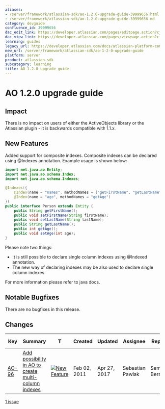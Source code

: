 ```yaml
---
aliases:
- /server/framework/atlassian-sdk/ao-1.2.0-upgrade-guide-39999656.html
- /server/framework/atlassian-sdk/ao-1.2.0-upgrade-guide-39999656.md
category: devguide
confluence_id: 39999656
dac_edit_link: https://developer.atlassian.com/pages/editpage.action?cjm=wozere&pageId=39999656
dac_view_link: https://developer.atlassian.com/pages/viewpage.action?cjm=wozere&pageId=39999656
learning: guides
legacy_url: https://developer.atlassian.com/docs/atlassian-platform-common-components/active-objects/ao-1-2-0-upgrade-guide
new_url: /server/framework/atlassian-sdk/ao-1-2-0-upgrade-guide
platform: server
product: atlassian-sdk
subcategory: learning
title: AO 1.2.0 upgrade guide
---
```

# AO 1.2.0 upgrade guide

## Impact

There is no impact on users of either the ActiveObjects library or the Atlassian plugin - it is backwards compatible with 1.1.x.

## New Features

Added support for composite indexes. Composite indexes can be declared using @Indexes annotation. Example usage is shown below:

``` java
import net.java.ao.Entity;
import net.java.ao.schema.Index;
import net.java.ao.schema.Indexes;
 
@Indexes({
    @Index(name = "names", methodNames = {"getFirstName", "getLastName"}),
    @Index(name = "age", methodNames = "getAge")
})
public interface Person extends Entity {
    public String getFirstName();
    public void setFirstName(String firstName);
    public void setLastName(String lastName);
    public String getLastName();
    public int getAge();
    public void setAge(int age);
}
```

Please note two things:

-   It is still possible to declare single column indexes using @Indexed annotation.
-   The new way of declaring indexes may be also used to declare single column indexes.

For more information please refer to java docs.

## Notable Bugfixes

There are no bugfixes in this release.

## Changes

| Key                                                                                                  | Summary                                                                                                                                             | T                                                                                                                                                                                                                                                                                  | Created      | Updated      | Assignee         | Reporter         | P                                                                                                                                                | Status   | Resolution | Fix Version/S |
|------------------------------------------------------------------------------------------------------|-----------------------------------------------------------------------------------------------------------------------------------------------------|------------------------------------------------------------------------------------------------------------------------------------------------------------------------------------------------------------------------------------------------------------------------------------|--------------|--------------|------------------|------------------|--------------------------------------------------------------------------------------------------------------------------------------------------|----------|------------|---------------|
| <a href="https://ecosystem.atlassian.net/browse/AO-96?src=confmacro" class="external-link">AO-96</a> | <a href="https://ecosystem.atlassian.net/browse/AO-96?src=confmacro" class="external-link">Add possibility in AO to create multi-column indexes</a> | <a href="https://ecosystem.atlassian.net/browse/AO-96?src=confmacro" class="external-link"><img src="https://ecosystem.atlassian.net/secure/viewavatar?size=xsmall&amp;avatarId=15311&amp;avatarType=issuetype" alt="New Feature" class="icon confluence-external-resource" /></a> | Feb 02, 2011 | Apr 27, 2017 | Sebastian Pawlak | Samuel Berrigaud | <img src="https://ecosystem.atlassian.net/images/icons/priorities/major.svg" alt="Major" class="icon confluence-external-resource" width="16" /> | RESOLVED | Fixed      | 1.2.0         |

<a href="https://ecosystem.atlassian.net/secure/IssueNavigator.jspa?reset=true&amp;jqlQuery=project+%3D+AO+AND+fixVersion+%3D+%221.2.0%22+++++&amp;src=confmacro" class="external-link" title="View all matching issues in JIRA.">1 issue</a>








































































































































































































































